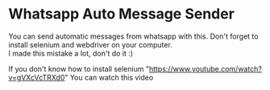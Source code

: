 # Whatsapp Auto Message Sender
You can send automatic messages from whatsapp with this. 
Don't forget to install selenium and webdriver on your computer.<br> I made this mistake a lot, don't do it :)

If you don't know how to install selenium "https://www.youtube.com/watch?v=gVXcVcTRXd0" You can watch this video 
